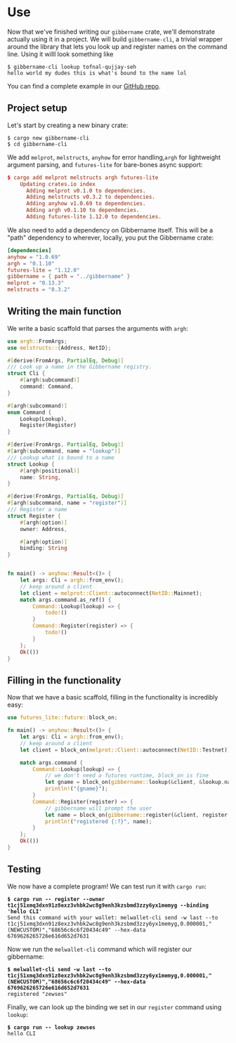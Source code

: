 # Use

Now that we've finished writing our `gibbername` crate, we'll demonstrate actually using it in a project. We will build `gibbername-cli`, a trivial wrapper around the library that lets you look up and register names on the command line. Using it willl look something like

```shell-session
$ gibbername-cli lookup tofnal-qujjay-seh
hello world my dudes this is what's bound to the name lol
```

You can find a complete example in our [GitHub repo](https://github.com/mel-project/gibbername-cli).

## Project setup

Let's start by creating a new binary crate:

```shell
$ cargo new gibbername-cli
$ cd gibbername-cli
```

We add `melprot`, `melstructs`, `anyhow` for error handling,`argh` for lightweight argument parsing, and `futures-lite` for bare-bones async support:

```toml
$ cargo add melprot melstructs argh futures-lite
    Updating crates.io index
      Adding melprot v0.1.0 to dependencies.
      Adding melstructs v0.3.2 to dependencies.
      Adding anyhow v1.0.69 to dependencies.
      Adding argh v0.1.10 to dependencies.
      Adding futures-lite 1.12.0 to dependencies.
```

We also need to add a dependency on Gibbername itself. This will be a "path" dependency to wherever, locally, you put the Gibbername crate:

```toml
[dependencies]
anyhow = "1.0.69"
argh = "0.1.10"
futures-lite = "1.12.0"
gibbername = { path = "../gibbername" }
melprot = "0.13.3"
melstructs = "0.3.2"
```

## Writing the main function

We write a basic scaffold that parses the arguments with `argh`:

```rust
use argh::FromArgs;
use melstructs::{Address, NetID};

#[derive(FromArgs, PartialEq, Debug)]
/// Look up a name in the Gibbername registry.
struct Cli {
    #[argh(subcommand)]
    command: Command,
}

#[argh(subcommand)]
enum Command {
    Lookup(Lookup),
    Register(Register)
}

#[derive(FromArgs, PartialEq, Debug)]
#[argh(subcommand, name = "lookup")]
/// Lookup what is bound to a name
struct Lookup {
    #[argh(positional)]
    name: String,
}

#[derive(FromArgs, PartialEq, Debug)]
#[argh(subcommand, name = "register")]
/// Register a name
struct Register {
    #[argh(option)]
    owner: Address,

    #[argh(option)]
    binding: String
}


fn main() -> anyhow::Result<()> {
    let args: Cli = argh::from_env();
    // keep around a client
    let client = melprot::Client::autoconnect(NetID::Mainnet);
    match args.command.as_ref() {
        Command::Lookup(lookup) => {
            todo!()
        }
        Command::Register(register) => {
            todo!()
        }
    };
    Ok(())
}
```

## Filling in the functionality

Now that we have a basic scaffold, filling in the functionality is incredibly easy:

```rust
use futures_lite::future::block_on;

fn main() -> anyhow::Result<()> {
    let args: Cli = argh::from_env();
    // keep around a client
    let client = block_on(melprot::Client::autoconnect(NetID::Testnet))?;

    match args.command {
        Command::Lookup(lookup) => {
            // we don't need a futures runtime, block_on is fine
            let gname = block_on(gibbername::lookup(&client, &lookup.name))?;
            println!("{gname}");
        }
        Command::Register(register) => {
            // gibbername will prompt the user
            let name = block_on(gibbername::register(&client, register.owner, &register.binding))?;
            println!("registered {:?}", name);
        }
    };
    Ok(())
}
```

## Testing

We now have a complete program! We can test run it with `cargo run`:

<pre class="language-shell-session"><code class="lang-shell-session"><strong>$ cargo run -- register --owner t1cj51xmq3dxn91z8exz3vhbk2wc8g9enh3kzsbmd3zzy6yx1memyg --binding 'hello CLI'
</strong>Send this command with your wallet: melwallet-cli send -w last --to t1cj51xmq3dxn91z8exz3vhbk2wc8g9enh3kzsbmd3zzy6yx1memyg,0.000001,"(NEWCUSTOM)","68656c6c6f20434c49" --hex-data 6769626265726e616d652d7631
</code></pre>

Now we run the `melwallet-cli` command which will register our gibbername:

<pre><code><strong>$ melwallet-cli send -w last --to t1cj51xmq3dxn91z8exz3vhbk2wc8g9enh3kzsbmd3zzy6yx1memyg,0.000001,"(NEWCUSTOM)","68656c6c6f20434c49" --hex-data 6769626265726e616d652d7631
</strong>registered "zewses"
</code></pre>

Finally, we can look up the binding we set in our `register` command using `lookup`:

<pre><code><strong>$ cargo run -- lookup zewses
</strong>hello CLI
</code></pre>
